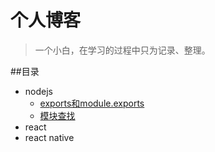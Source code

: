 # 个人博客
>一个小白，在学习的过程中只为记录、整理。

##目录
- nodejs
	- [exports和module.exports](./MD/nodejs之exports和module.exports.md)
	- [模块查找](./MD/nodejs之模块查找.md)
- react
- react native